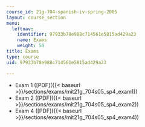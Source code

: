 ```yaml
---
course_id: 21g-704-spanish-iv-spring-2005
layout: course_section
menu:
  leftnav:
    identifier: 97933b78e988c714561e5815ad429a23
    name: Exams
    weight: 50
title: Exams
type: course
uid: 97933b78e988c714561e5815ad429a23

---
```


*   Exam 1 ([PDF]({{< baseurl >}}/sections/exams/mit21g_704s05_sp4_exam1))
*   Exam 2 ([PDF]({{< baseurl >}}/sections/exams/mit21g_704s05_sp4_exam2))
*   Exam 4 ([PDF]({{< baseurl >}}/sections/exams/mit21g_704s05_sp4_exam4))